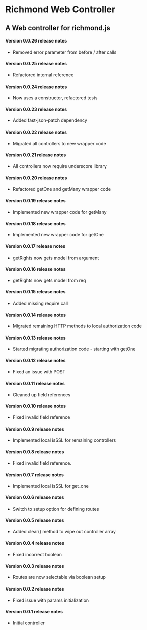 Richmond Web Controller
========================

A Web controller for richmond.js
-----------------------------------------------

#### Version 0.0.26 release notes

* Removed error parameter from before / after calls

#### Version 0.0.25 release notes

* Refactored internal reference

#### Version 0.0.24 release notes

* Now uses a constructor, refactored tests

#### Version 0.0.23 release notes

* Added fast-json-patch dependency

#### Version 0.0.22 release notes

* Migrated all controllers to new wrapper code

#### Version 0.0.21 release notes

* All controllers now require underscore library

#### Version 0.0.20 release notes

* Refactored getOne and getMany wrapper code

#### Version 0.0.19 release notes

* Implemented new wrapper code for getMany

#### Version 0.0.18 release notes

* Implemented new wrapper code for getOne

#### Version 0.0.17 release notes

* getRights now gets model from argument

#### Version 0.0.16 release notes

* getRights now gets model from req

#### Version 0.0.15 release notes

* Added missing require call

#### Version 0.0.14 release notes

* Migrated remaining HTTP methods to local authorization code

#### Version 0.0.13 release notes

* Started migrating authorization code - starting with getOne

#### Version 0.0.12 release notes

* Fixed an issue with POST

#### Version 0.0.11 release notes

* Cleaned up field references

#### Version 0.0.10 release notes

* Fixed invalid field reference

#### Version 0.0.9 release notes

* Implemented local isSSL for remaining controllers

#### Version 0.0.8 release notes

* Fixed invalid field reference.

#### Version 0.0.7 release notes

* Implemented local isSSL for get_one

#### Version 0.0.6 release notes

* Switch to setup option for defining routes

#### Version 0.0.5 release notes

* Added clear() method to wipe out controller array

#### Version 0.0.4 release notes

* Fixed incorrect boolean

#### Version 0.0.3 release notes

* Routes are now selectable via boolean setup

#### Version 0.0.2 release notes

* Fixed issue with params initialization

#### Version 0.0.1 release notes

* Initial controller
